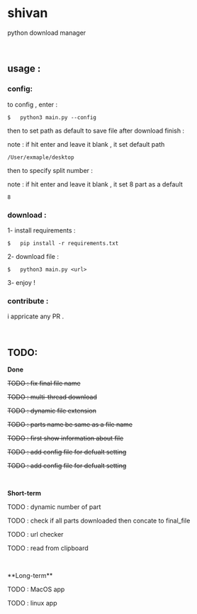 # shivan
python download manager
  
<p>&nbsp;</p>

## usage :

### config:

to config , enter :
```
$   python3 main.py --config
```
then to set path as default to save file after download finish :

note : if hit enter and leave it blank , it set default path
```
/User/exmaple/desktop
```
then to specify split number :

note : if hit enter and leave it blank , it set 8 part as a default 
```
8
```

### download :

1- install requirements :

```
$   pip install -r requirements.txt
```

2- download file :

```
$   python3 main.py <url>
```

3- enjoy !


### contribute :
i appricate any PR .
<p>&nbsp;</p>

## TODO:
**Done**

~~TODO : fix final file name~~

~~TODO : multi-thread download~~

~~TODO : dynamic file extension~~

~~TODO : parts name be same as a file name~~

~~TODO : first show information about file~~

~~TODO : add config file for defualt setting~~

~~TODO : add config file for defualt setting~~

<p>&nbsp;</p>

  
**Short-term**

TODO : dynamic number of part

TODO : check if all parts downloaded then concate to final_file

TODO : url checker

TODO : read from clipboard

<p>&nbsp;</p>
**Long-term**

TODO : MacOS app

TODO : linux app
